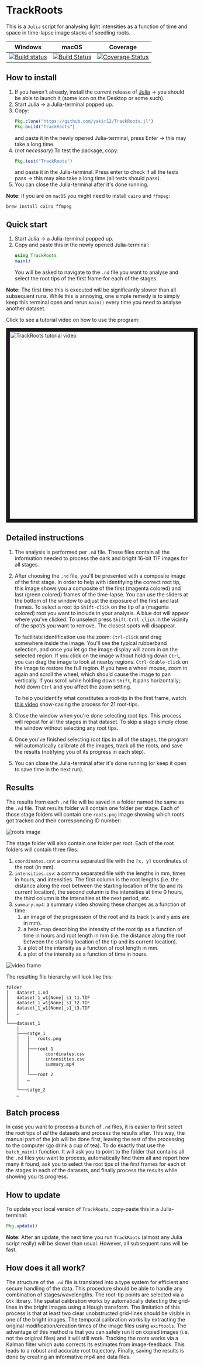 # TrackRoots
This is a `Julia` script for analysing light intensities as a function of time and space in time-lapse image stacks of seedling roots.

| Windows | macOS | Coverage |
| --- | --- | --- |
| [![Build status](https://ci.appveyor.com/api/projects/status/ea1xn7716t4xse0i/branch/master?svg=true)](https://ci.appveyor.com/project/yakir12/trackroots-jl/branch/master) | [![Build Status](https://travis-ci.org/yakir12/TrackRoots.jl.svg?branch=master)](https://travis-ci.org/yakir12/TrackRoots.jl) | [![Coverage Status](https://coveralls.io/repos/github/yakir12/TrackRoots.jl/badge.svg?branch=master)](https://coveralls.io/github/yakir12/TrackRoots.jl?branch=master) |


## How to install
1. If you haven't already, install the current release of [Julia](https://julialang.org/downloads/) -> you should be able to launch it (some icon on the Desktop or some such).
2. Start Julia -> a Julia-terminal popped up.
3. Copy: 
   ```julia
   Pkg.clone("https://github.com/yakir12/TrackRoots.jl")
   Pkg.build("TrackRoots")
   ```
   and paste it in the newly opened Julia-terminal, press Enter -> this may take a long time.
4. (*not necessary*) To test the package, copy: 
   ```julia
   Pkg.test("TrackRoots")
   ```
   and paste it in the Julia-terminal. Press enter to check if all the tests pass -> this may also take a long time (all tests should pass).
5. You can close the Julia-terminal after it's done running.

**Note:** If you are on `macOS` you might need to install `cairo` and `ffmpeg`:
```
brew install cairo ffmpeg
```

## Quick start
1. Start Julia -> a Julia-terminal popped up.
2. Copy and paste this in the newly opened Julia-terminal: 
   ```julia
   using TrackRoots
   main()
   ``` 
   You will be asked to navigate to the `.nd` file you want to analyse and select the root tips of the first frame for each of the stages. 
   
**Note:** The first time this is executed will be significantly slower than all subsequent runs. While this is annoying, one simple remedy is to simply keep this terminal open and rerun `main()` every time you need to analyse another dataset.

Click to see a tutorial video on how to use the program:

<a href="https://vimeo.com/258615822" target="_blank"><img src="https://raw.githubusercontent.com/yakir12/TrackRoots.jl/master/docs/front.png" 
alt="TrackRoots tutorial video" width="512" height="512" border="10" /></a>

## Detailed instructions
1. The analysis is performed per `.nd` file. These files contain all the information needed to process the dark and bright 16-bit TIF images for all stages. 
2. After choosing the `.nd` file, you'll be presented with a composite image of the first stage. In order to help with identifying the correct root tip, this image shows you a composite of the first (magenta colored) and last (green colored) frames of the time-lapse. You can use the sliders at the bottom of the window to adjust the exposure of the first and last frames. To select a root tip `Shift-click` on the tip of a (magenta colored) root you want to include in your analysis. A blue dot will appear where you've clicked. To unselect press `Shift-Crtl-click` in the vicinity of the spot/s you want to remove. The closest spots will disappear.

   To facilitate identification use the zoom: `Ctrl-click` and drag somewhere inside the image. You'll see the typical rubberband selection, and once you let go the image display will zoom in on the selected region. If you click on the image without holding down `Ctrl`, you can drag the image to look at nearby regions. `Ctrl-double-click` on the image to restore the full region. If you have a wheel mouse, zoom in again and scroll the wheel, which should cause the image to pan vertically. If you scroll while holding down `Shift`, it pans horizontally; hold down `Ctrl` and you affect the zoom setting.

   To help you identify what constitutes a root-tip in the first frame, watch [this video](https://vimeo.com/258952278) show-casing the process for 21 root-tips.
3. Close the window when you're done selecting root tips. This process will repeat for all the stages in that dataset. To skip a stage simply close the window without selecting any root tips.
4. Once you've finished selecting root tips in all of the stages, the program will automatically calibrate all the images, track all the roots, and save the results (notifying you of its progress in each step). 
5. You can close the Julia-terminal after it's done running (or keep it open to save time in the next run).

## Results
The results from each `.nd` file will be saved in a folder named the same as the `.nd` file. That results folder will contain one folder per stage. Each of those stage folders will contain one `roots.png` image showing which roots got tracked and their corresponding ID number:

![roots image](./docs/roots.png)

The stage folder will also contain one folder per root. Each of the root folders will contain three files:
1. `coordinates.csv`: a comma separated file with the `[x, y]` coordinates of the root (in mm).
2. `intensities.csv`: a comma separated file with the lengths in mm, times in hours, and intensities. The first column is the root lengths (i.e. the distance along the root between the starting location of the tip and its current location), the second column is the intensities at time 0 hours, the third column is the intensities at the next period, etc. 
4. `summary.mp4`: a summary video showing these changes as a function of time:
    1. an image of the progression of the root and its track (`x` and `y` axis are in mm).
    2. a heat-map describing the intensity of the root tip as a function of time in hours and root length in mm (i.e. the distance along the root between the starting location of the tip and its current location).
    3. a plot of the intensity as a function of root length in mm.
    4. a plot of the intensity as a function of time in hours.

![video frame](./docs/video.png)

The resulting file hierarchy will look like this:
```
folder
│   dataset_1.nd
│   dataset_1_w1[None]_s1_t1.TIF
│   dataset_1_w1[None]_s1_t2.TIF
│   dataset_1_w1[None]_s1_t3.TIF
│   …
│
└───dataset_1
    │   
    ├───satge_1
    │   │   roots.png
    │   │
    │   ├───root 1
    │   │      coordinates.csv
    │   │      intensities.csv
    │   │      summary.mp4
    │   │
    │   └───root 2
    │   …
    │  
    └───satge_2
    …

```

## Batch process
In case you want to process a bunch of `.nd` files, it is easier to first select the root tips of *all* the datasets and process the results after. This way, the manual part of the job will be done first, leaving the rest of the processing to the computer (go drink a cup of tea). To do exactly that use the `batch_main()` function. It will ask you to point to the folder that contains all the `.nd` files you want to process, automatically find them all and report how many it found, ask you to select the root tips of the first frames for each of the stages in each of the datasets, and finally process the results while showing you its progress.

## How to update
To update your local version of `TrackRoots`, copy-paste this in a Julia-terminal: 
```julia
Pkg.update()
``` 

**Note:** After an update, the next time you run `TrackRoots` (almost any Julia script really) will be slower than usual. However, all subsequent runs will be fast.

## How does it all work?
The structure of the `.nd` file is translated into a type system for efficient and secure handling of the data. This procedure should be able to handle any combination of stages/wavelengths. The root-tip points are selected via a `Gtk` library. The spatial calibration works by automatically detecting the grid-lines in the bright images using a Hough transform. The limitation of this process is that at least two clear unobstructed grid-lines should be visible in one of the bright images. The temporal calibration works by extracting the original modification/creation times of the image files using `exiftools`. The advantage of this method is that you can safely run it on copied images (i.e. not the original files) and it will still work. Tracking the roots works via a Kalman filter which auto corrects its estimates from image-feedback. This leads to a robust and accurate root trajectory. Finally, saving the results is done by creating an informative mp4 and data files.
